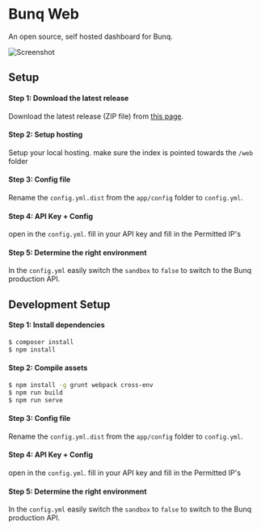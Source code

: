 # Bunq Web #
An open source, self hosted dashboard for Bunq.

![Screenshot](https://i.gyazo.com/6ef6be8e053256e8d9dc8b7ab3713cd8.gif)

## Setup

#### Step 1: Download the latest release
Download the latest release (ZIP file) from [this page](https://github.com/DennisSnijder/BunqWeb/releases).

#### Step 2: Setup hosting
Setup your local hosting.
make sure the index is pointed towards the `/web` folder

#### Step 3: Config file
Rename the `config.yml.dist` from the `app/config` folder to `config.yml`.

#### Step 4: API Key + Config
open in the `config.yml`. fill in your API key and fill in the Permitted IP's

#### Step 5: Determine the right environment
In the `config.yml` easily switch the `sandbox` to `false` to switch to the Bunq production API.


## Development Setup

#### Step 1: Install dependencies
```bash
$ composer install
$ npm install
```

#### Step 2: Compile assets
```bash
$ npm install -g grunt webpack cross-env
$ npm run build
$ npm run serve
```

#### Step 3: Config file
Rename the `config.yml.dist` from the `app/config` folder to `config.yml`.

#### Step 4: API Key + Config
open in the `config.yml`. fill in your API key and fill in the Permitted IP's

#### Step 5: Determine the right environment
In the `config.yml` easily switch the `sandbox` to `false` to switch to the Bunq production API.
